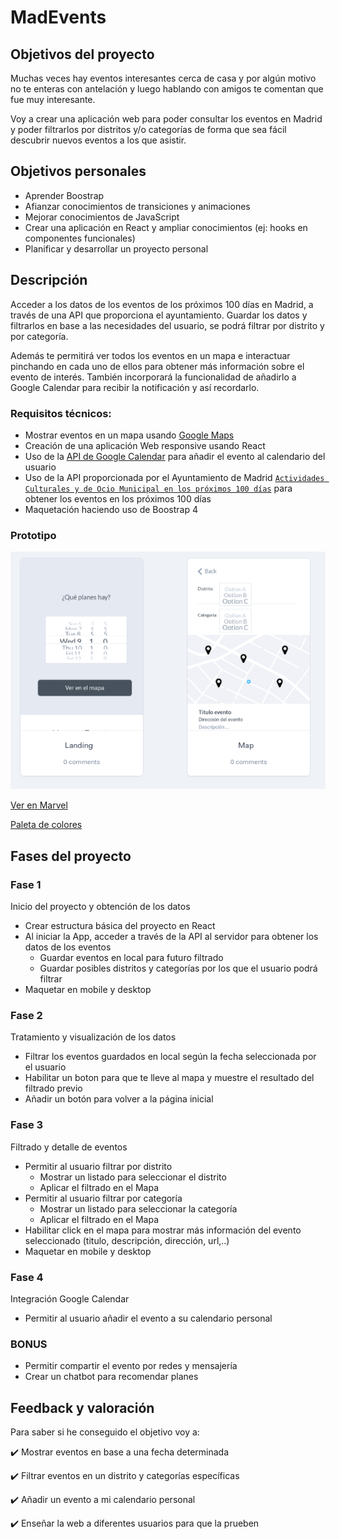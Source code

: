# MadEvents

## Objetivos del proyecto

Muchas veces hay eventos interesantes cerca de casa y por algún motivo no te enteras con antelación y luego hablando con amigos te comentan que fue muy interesante.

Voy a crear una aplicación web para poder consultar los eventos en Madrid y poder filtrarlos por distritos y/o categorías de forma que sea fácil descubrir nuevos eventos a los que asistir.

## Objetivos personales

- Aprender Boostrap
- Afianzar conocimientos de transiciones y animaciones
- Mejorar conocimientos de JavaScript
- Crear una aplicación en React y ampliar conocimientos (ej: hooks en componentes funcionales)
- Planificar y desarrollar un proyecto personal

## Descripción

Acceder a los datos de los eventos de los próximos 100 días en Madrid, a través de una API que proporciona el ayuntamiento. Guardar los datos y filtrarlos en base a las necesidades del usuario, se podrá filtrar por distrito y por categoría.

Además te permitirá ver todos los eventos en un mapa e interactuar pinchando en cada uno de ellos para obtener más información sobre el evento de interés. También incorporará la funcionalidad de añadirlo a Google Calendar para recibir la notificación y así recordarlo.

### Requisitos técnicos:

- Mostrar eventos en un mapa usando [Google Maps](https://developers.google.com/maps/documentation/javascript/tutorial?hl=es)
- Creación de una aplicación Web responsive usando React
- Uso de la [API de Google Calendar](https://developers.google.com/calendar/overview) para añadir el evento al calendario del usuario
- Uso de la API proporcionada por el Ayuntamiento de Madrid [`Actividades Culturales y de Ocio Municipal en los próximos 100 días`](https://datos.madrid.es/nuevoMadrid/swagger-ui-master-2.2.10/dist/index.html?url=/egobfiles/api.datos.madrid.es.json#!/Actividades32Culturales32y32de32Ocio32Municipal32en32los32pr243ximos3210032d237as/agenda_eventos_culturales_100_json) para obtener los eventos en los próximos 100 días
- Maquetación haciendo uso de Boostrap 4

### Prototipo

![picture](./images/prototype.png)

[Ver en Marvel](https://marvelapp.com/project/4619306/)

[Paleta de colores](https://colorhunt.co/palette/160292)

## Fases del proyecto

### Fase 1

Inicio del proyecto y obtención de los datos

- Crear estructura básica del proyecto en React
- Al iniciar la App, acceder a través de la API al servidor para obtener los datos de los eventos
  - Guardar eventos en local para futuro filtrado
  - Guardar posibles distritos y categorías por los que el usuario podrá filtrar
- Maquetar en mobile y desktop

### Fase 2

Tratamiento y visualización de los datos

- Filtrar los eventos guardados en local según la fecha seleccionada por el usuario
- Habilitar un boton para que te lleve al mapa y muestre el resultado del filtrado previo
- Añadir un botón para volver a la página inicial

### Fase 3

Filtrado y detalle de eventos

- Permitir al usuario filtrar por distrito
  - Mostrar un listado para seleccionar el distrito
  - Aplicar el filtrado en el Mapa
- Permitir al usuario filtrar por categoría
  - Mostrar un listado para seleccionar la categoría
  - Aplicar el filtrado en el Mapa
- Habilitar click en el mapa para mostrar más información del evento seleccionado (titulo, descripción, dirección, url,..)
- Maquetar en mobile y desktop

### Fase 4

Integración Google Calendar

- Permitir al usuario añadir el evento a su calendario personal

### BONUS

- Permitir compartir el evento por redes y mensajería
- Crear un chatbot para recomendar planes

## Feedback y valoración

Para saber si he conseguido el objetivo voy a:

✔️ Mostrar eventos en base a una fecha determinada

✔️ Filtrar eventos en un distrito y categorías específicas

✔️ Añadir un evento a mi calendario personal

✔️ Enseñar la web a diferentes usuarios para que la prueben
